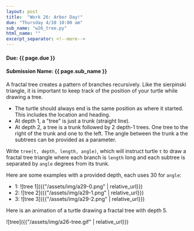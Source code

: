 ```yaml
---
layout: post
title:  "Work 26: Arbor Day!"
due: "Thursday 4/10 10:00 am"
sub_name: "w26_tree.py"
html_name: ""
excerpt_separator: <!--more-->
---
```


#### Due: {{ page.due }}
#### Submission Name: {{ page.sub_name }}


A fractal tree creates a pattern of branches recursively. Like the sierpinski triangle, it is important to keep track of the position of your turtle while drawing a tree.
- The turtle should always end is the same position as where it started. This includes the location and heading.
- At depth 1, a "tree" is just a trunk (straight line).
- At depth 2, a tree is a trunk followed by 2 depth-1 trees. One tree to the right of the trunk and one to the left. The angle between the trunk a the subtrees can be provided as a parameter.


Write `tree(t, depth, length, angle)`, which will instruct turtle `t` to draw a fractal tree triangle where each branch is `length` long and each subtree is separated by `angle` degrees from its trunk.

Here are some examples with a provided depth, each uses 30 for `angle`:
- 1: ![tree 1]({{"/assets/img/a29-0.png" | relative_url}})
- 2: ![tree 2]({{"/assets/img/a29-1.png" | relative_url}})
- 3: ![tree 3]({{"/assets/img/a29-2.png" | relative_url}})


Here is an animation of a turtle drawing a fractal tree with depth 5.

![tree]({{"/assets/img/a26-tree.gif" | relative_url}})
